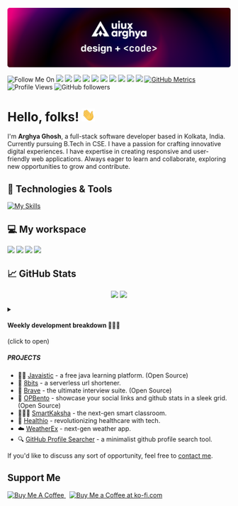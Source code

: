 <!-- GitHub Profile README -->

[![Header](https://raw.githubusercontent.com/uiuxarghya/uiuxarghya/main/.github/assets/header.png)](https://github.com/uiuxarghya) 

![Follow Me On](https://img.shields.io/badge/-informational?&label=Follow+Me+On&style=social)
[![](https://img.shields.io/badge/Twitter-informational?style=flat&logo=X&logoColor=white&color=000000)](https://x.com/uiuxarghya)
[![](https://img.shields.io/badge/LeetCode-informational?style=flat&logo=Leetcode&color=282828)](https://leetcode.com/uiuxarghya)
[![](https://img.shields.io/badge/Codeforces-informational?style=flat&logo=Codeforces&logoColor=1F8ACB&color=282828)](https://codeforces.com/profile/uiuxarghya)
[![](https://img.shields.io/badge/LinkedIn-informational?style=flat&logo=LinkedIn&logoColor=white&color=0A66C2)](https://in.linkedin.com/in/uiuxarghya)
[![](https://img.shields.io/badge/Instagram-informational?style=flat&logo=Instagram&logoColor=white&color=E4405F)](https://instagram.com/uiuxarghya)
[![](https://img.shields.io/badge/Dribbble-informational?style=flat&logo=Dribbble&logoColor=white&color=EA4C89)](https://dribbble.com/uiuxarghya)
[![](https://img.shields.io/badge/Behance-informational?style=flat&logo=Behance&logoColor=white&color=1769FF)](https://behance.net/uiuxarghya)
[![](https://img.shields.io/badge/Medium-informational?style=flat&logo=Medium&logoColor=white&color=000000)](https://uiuxarghya.medium.com/)
[![](https://img.shields.io/badge/DEV-informational?style=flat&logo=devdotto&logoColor=white&color=0A0A0A)](https://dev.to/uiuxarghya)
[![](https://img.shields.io/badge/hashnode-informational?style=flat&logo=hashnode&logoColor=white&color=2962FF)](https://uiuxarghya.hashnode.dev)
[![GitHub Metrics](https://img.shields.io/badge/-informational?&label=GitHub+Metrics&style=social)](https://metrics.lecoq.io/about/uiuxarghya)
![Profile Views](https://komarev.com/ghpvc/?username=uiuxarghya)
![GitHub followers](https://img.shields.io/github/followers/uiuxarghya?label=Followers&style=social)

<!--------------------
[![GitHub Graduate 2021](https://img.shields.io/badge/-informational?&label=GitHub+Graduate+2021&style=social)](https://education.github.com/graduation/yearbook?sort=az&page=66&search=uiuxarghya#uiuxarghya)
-------------------->

<!--------------------
[![](https://img.shields.io/badge/Facebook-informational?style=flat&logo=Facebook&logoColor=white&color=1877F2)](https://facebook.com/uiuxarghya)
![GitHub followers](https://img.shields.io/github/followers/uiuxarghya?label=Follow&style=social)
![GitHub Repo stars](https://img.shields.io/github/stars/uiuxarghya?style=social)
![GitHub Sponsors](https://img.shields.io/github/sponsors/uiuxarghya?style=social)
![Twitter Follow](https://img.shields.io/twitter/follow/uiuxarghya?label=Follow&style=social)
![Instagram](https://img.shields.io/badge/-E4405F?logo=instagram&label=Follow&style=social)
------------------------>

# Hello, folks! <img src="https://raw.githubusercontent.com/uiuxarghya/uiuxarghya/main/.github/assets/wave.gif" width="30">

I'm **Arghya Ghosh**, a full-stack software developer based in Kolkata, India. Currently pursuing B.Tech in CSE. I have a passion for crafting innovative digital experiences. I have expertise in creating responsive and user-friendly web applications. Always eager to learn and collaborate, exploring new opportunities to grow and contribute.


## 🔧 Technologies & Tools
[![My Skills](https://skillicons.dev/icons?i=java,c,cpp,py,js,ts,rust,html,css,react,nextjs,git,express,tailwindcss,bun,prisma,mongodb,graphql,vscode,vercel,netlify,bash,vim,ubuntu)](https://skillicons.dev)

<!--------------------
| **Categories**  |   |
|---|---|
| **Programming Languages** |![](https://img.shields.io/badge/Java-informational?style=flat&logo=java&logoColor=white&color=007396) ![](https://img.shields.io/badge/HTML_5-informational?style=flat&logo=html5&logoColor=white&color=E34F26) ![](https://img.shields.io/badge/CSS_3-informational?style=flat&logo=css3&logoColor=white&color=1572B6) ![](https://img.shields.io/badge/JavaScript-informational?style=flat&logo=javascript&logoColor=black&color=F7DF1E) ![](https://img.shields.io/badge/React-informational?style=flat&logo=react&logoColor=white&color=61DAFB) ![](https://img.shields.io/badge/Next_JS-informational?style=flat&logo=next.js&logoColor=white&color=000000)  |
| **Tools** |![](https://img.shields.io/badge/VS_Code-informational?style=flat&logo=visual-studio-code&logoColor=white&color=007ACC) ![](https://img.shields.io/badge/Hyper-informational?style=flat&logo=Hyper&logoColor=white&color=000000) ![](https://img.shields.io/badge/PowerShell-informational?style=flat&logo=PowerShell&logoColor=white&color=2bbc8a) ![](https://img.shields.io/badge/Google_Chrome-informational?style=flat&logo=google-chrome&logoColor=white&color=4285F4) ![](https://img.shields.io/badge/Firefox-informational?style=flat&logo=firefoxbrowser&logoColor=white&color=FF7139)|
| For Hosting | ![](https://img.shields.io/badge/Netlify-informational?style=flat&logo=netlify&logoColor=white&color=00C7B7) ![](https://img.shields.io/badge/Vercel-informational?style=flat&logo=vercel&logoColor=white&color=000000) ![](https://img.shields.io/badge/Heroku-informational?style=flat&logo=heroku&logoColor=white&color=430098)  |
------------------->

## 💻 My workspace

![](https://img.shields.io/badge/Windows_11-informational?style=flat&logoColor=white&color=0078d6&logo=data:image/svg+xml;base64,PHN2ZyB4bWxucz0iaHR0cDovL3d3dy53My5vcmcvMjAwMC9zdmciIHZpZXdCb3g9IjAgMCA0ODc1IDQ4NzUiPjxwYXRoIGZpbGw9IiNmZmYiIGQ9Ik0wIDBoMjMxMXYyMzEwSDB6bTI1NjQgMGgyMzExdjIzMTBIMjU2NHpNMCAyNTY0aDIzMTF2MjMxMUgwem0yNTY0IDBoMjMxMXYyMzExSDI1NjQiLz48L3N2Zz4=)
![](https://img.shields.io/badge/i5_9th_Gen-informational?style=flat&logo=intel&logoColor=white&color=0071C5)
![](https://img.shields.io/badge/RAM-16_GB-informational?style=flat&logo=data:image/png;base64,iVBORw0KGgoAAAANSUhEUgAAAA4AAAAOCAYAAAAfSC3RAAAABmJLR0QA/wD/AP+gvaeTAAAAqUlEQVQokaWSsQ3CQAxF36GIMlQMAbkFaOgoGQCJIdiKIl3YIYxAg6gjSso0n8YJLhC5E1+yLJ39zpb84V9JCpK2lqOkpUX0tW/gQlJnuZZ0tKh9begPBq2BfeJyTQjhNkxrJd0lPTWtFmBmv5TABbgmTCwBCvdwSlwVPzFbxXTLqAZ4ADsPvhLADRCBDj7nWAEHYD4B98B5PIfBWQbwoLdc5SxX/bRcrt4PhcIRoFAWyAAAAABJRU5ErkJggg==&logoColor=white&color=GREEN)
![](https://img.shields.io/badge/NVIDIA-GEFORCE_GTX_1650-informational?style=flat&logo=nvidia&logoColor=white&color=76bc00)

## &#x1f4c8; GitHub Stats

<p align="center">
  <img width="49%" src="https://github-readme-stats.vercel.app/api?username=uiuxarghya&show_icons=true&count_private=true&title_color=ffffff&text_color=c9cacc&icon_color=2bbc8a&bg_color=161b22" />
  <img width="49%" src="https://github-readme-streak-stats.herokuapp.com?user=uiuxarghya&date_format=n%2Fj%5B%2FY%5D&border=FFFFFF&ring=2BBC8A&currStreakNum=FFFFFF&stroke=FFFFFF&background=161B22&sideNums=FFFFFF&sideLabels=2BBC8A&dates=ECECEC&currStreakLabel=2BBC8A&card_height=206" />
</p>
<!--------------------
<p align="center">
 <a href="https://github.com/javaistic/javaistic">
  <img width="49%" align="center" src="https://github-readme-stats.vercel.app/api/pin/?username=javaistic&repo=javaistic&title_color=ffffff&text_color=c9cacc&icon_color=2bbc8a&bg_color=161b22" />
</a>
 <a href="https://github.com/uiuxarghya/8bits">
  <img width="49%" align="center" src="https://github-readme-stats.vercel.app/api/pin/?username=uiuxarghya&repo=8bits&title_color=ffffff&text_color=c9cacc&icon_color=2bbc8a&bg_color=161b22" />
</a>
</p>
-------------------->

<details>
<summary><h4>Weekly development breakdown 👨🏻‍💻</h4> (click to open)</summary>

<!--START_SECTION:waka-->

```txt
From: 20 February 2025 - To: 27 February 2025

TypeScript   12 hrs 2 mins   ██████████████████▒░░░░░░   73.15 %
JSON         1 hr 27 mins    ██▒░░░░░░░░░░░░░░░░░░░░░░   08.90 %
Bash         1 hr 19 mins    ██░░░░░░░░░░░░░░░░░░░░░░░   08.09 %
Markdown     38 mins         █░░░░░░░░░░░░░░░░░░░░░░░░   03.93 %
JavaScript   25 mins         ▓░░░░░░░░░░░░░░░░░░░░░░░░   02.55 %
```

<!--END_SECTION:waka-->
</details>

##### PROJECTS

- 🧑‍💻 [Javaistic](https://javaistic.vercel.app) - a free java learning platform. (Open Source)
- 🔗 [8bits](https://8bits.vercel.app) - a serverless url shortener.
- 🤖 [Brave](https://braveai.vercel.app) - the ultimate interview suite. (Open Source)
- 🍱 [OPBento](https://opbento.edgexhq.tech) - showcase your social links and github stats in a sleek grid. (Open Source)
- 🧑🏻‍🎓 [SmartKaksha](https://smartkakshax.vercel.app) - the next-gen smart classroom.
- 🏥 [Healthio](https://healthiox.vercel.app) - revolutionizing healthcare with tech.
- ☁️ [WeatherEx](https://weatherex.vercel.app) - next-gen weather app.
- 🔍 [GitHub Profile Searcher](https://github-profile-search-five.vercel.app) - a minimalist github profile search tool.

<!--
##### WORKING ON

- [🔗 8bits](https://github.com/uiuxarghya/8bits), a serverless url shortener web app.
-->
If you'd like to discuss any sort of opportunity, feel free to [contact me](mailto:uiuxarghya@gmail.com).

## Support Me

<a href="https://www.buymeacoffee.com/uiuxarghya" target="_blank">
 <img src="https://cdn.buymeacoffee.com/buttons/v2/default-yellow.png" alt="Buy Me A Coffee" style="height: 36px !important" >
</a>
&nbsp;
<a href='https://ko-fi.com/uiuxarghya' target='_blank'>
 <img height='36' style='border:0px;height:36px;' src='https://cdn.ko-fi.com/cdn/kofi5.png?v=3' border='0' alt='Buy Me a Coffee at ko-fi.com' />
</a>
